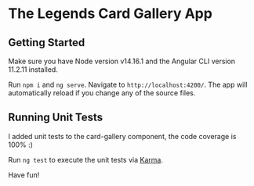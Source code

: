 # The Legends Card Gallery App

## Getting Started

Make sure you have Node version v14.16.1 and the Angular CLI version 11.2.11 installed.

Run `npm i` and `ng serve`. Navigate to `http://localhost:4200/`. The app will automatically reload if you change any of the source files.


## Running Unit Tests

I added unit tests to the card-gallery component, the code coverage is 100% :)

Run `ng test` to execute the unit tests via [Karma](https://karma-runner.github.io).

Have fun!